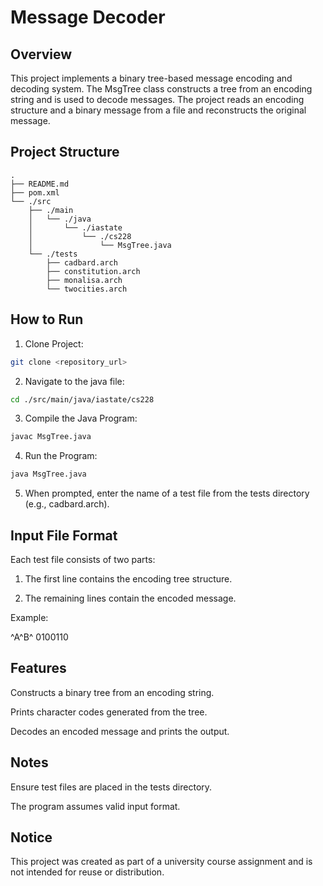 # Message Decoder

## Overview

This project implements a binary tree-based message encoding and decoding system. The MsgTree class constructs a tree from an encoding string and is used to decode messages. The project reads an encoding structure and a binary message from a file and reconstructs the original message.

## Project Structure

```
.
├── README.md
├── pom.xml
└── ./src
    ├── ./main
    │   └── ./java
    │       └── ./iastate
    │           └── ./cs228
    │               └── MsgTree.java
    └── ./tests
        ├── cadbard.arch
        ├── constitution.arch
        ├── monalisa.arch
        └── twocities.arch
```

## How to Run

1. Clone Project:
```bash
git clone <repository_url> 
```

2. Navigate to the java file:
```bash
cd ./src/main/java/iastate/cs228
```

3. Compile the Java Program:
```bash
javac MsgTree.java
```

4. Run the Program:
```bash
java MsgTree.java
```

5. When prompted, enter the name of a test file from the tests directory (e.g., cadbard.arch).

## Input File Format

Each test file consists of two parts:

1. The first line contains the encoding tree structure.

2. The remaining lines contain the encoded message.

Example:

^A^B^
0100110

## Features

Constructs a binary tree from an encoding string.

Prints character codes generated from the tree.

Decodes an encoded message and prints the output.

## Notes

Ensure test files are placed in the tests directory.

The program assumes valid input format.

## Notice

This project was created as part of a university course assignment and is not intended for reuse or distribution.
